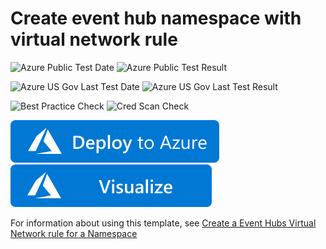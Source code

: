 # Create event hub namespace with virtual network rule

![Azure Public Test Date](https://azurequickstartsservice.blob.core.windows.net/badges/301-eventhub-namespace-vnet/PublicLastTestDate.svg)
![Azure Public Test Result](https://azurequickstartsservice.blob.core.windows.net/badges/301-eventhub-namespace-vnet/PublicDeployment.svg)

![Azure US Gov Last Test Date](https://azurequickstartsservice.blob.core.windows.net/badges/301-eventhub-namespace-vnet/FairfaxLastTestDate.svg)
![Azure US Gov Last Test Result](https://azurequickstartsservice.blob.core.windows.net/badges/301-eventhub-namespace-vnet/FairfaxDeployment.svg)

![Best Practice Check](https://azurequickstartsservice.blob.core.windows.net/badges/301-eventhub-namespace-vnet/BestPracticeResult.svg)
![Cred Scan Check](https://azurequickstartsservice.blob.core.windows.net/badges/301-eventhub-namespace-vnet/CredScanResult.svg)

[![Deploy To Azure](https://raw.githubusercontent.com/Azure/azure-quickstart-templates/master/1-CONTRIBUTION-GUIDE/images/deploytoazure.svg?sanitize=true)](https://portal.azure.com/#create/Microsoft.Template/uri/https%3A%2F%2Fraw.githubusercontent.com%2FAzure%2Fazure-quickstart-templates%2Fmaster%2F301-eventhub-namespace-vnet%2Fazuredeploy.json)  [![Visualize](https://raw.githubusercontent.com/Azure/azure-quickstart-templates/master/1-CONTRIBUTION-GUIDE/images/visualizebutton.svg?sanitize=true)](http://armviz.io/#/?load=https%3A%2F%2Fraw.githubusercontent.com%2FAzure%2Fazure-quickstart-templates%2Fmaster%2F301-eventhub-namespace-vnet%2Fazuredeploy.json)

For information about using this template, see [Create a Event Hubs Virtual Network rule for a Namespace](https://docs.microsoft.com/en-us/azure/event-hubs/event-hubs-service-endpoints)



